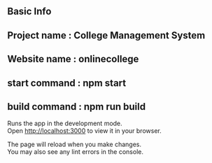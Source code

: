 ## Basic Info

## Project name : College Management System
## Website name : onlinecollege
## start command : npm start
## build command : npm run build

Runs the app in the development mode.\
Open [http://localhost:3000](http://localhost:3000) to view it in your browser.

The page will reload when you make changes.\
You may also see any lint errors in the console.
